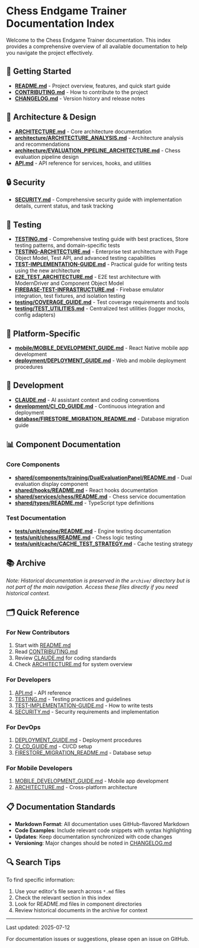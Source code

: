 # Chess Endgame Trainer Documentation Index

Welcome to the Chess Endgame Trainer documentation. This index provides a comprehensive overview of all available documentation to help you navigate the project effectively.

## 🚀 Getting Started

- **[README.md](../README.md)** - Project overview, features, and quick start guide
- **[CONTRIBUTING.md](../CONTRIBUTING.md)** - How to contribute to the project
- **[CHANGELOG.md](../CHANGELOG.md)** - Version history and release notes

## 📐 Architecture & Design

- **[ARCHITECTURE.md](ARCHITECTURE.md)** - Core architecture documentation
- **[architecture/ARCHITECTURE_ANALYSIS.md](architecture/ARCHITECTURE_ANALYSIS.md)** - Architecture analysis and recommendations
- **[architecture/EVALUATION_PIPELINE_ARCHITECTURE.md](architecture/EVALUATION_PIPELINE_ARCHITECTURE.md)** - Chess evaluation pipeline design
- **[API.md](API.md)** - API reference for services, hooks, and utilities

## 🔒 Security

- **[SECURITY.md](SECURITY.md)** - Comprehensive security guide with implementation details, current status, and task tracking

## 🧪 Testing

- **[TESTING.md](TESTING.md)** - Comprehensive testing guide with best practices, Store testing patterns, and domain-specific tests
- **[TESTING-ARCHITECTURE.md](TESTING-ARCHITECTURE.md)** - Enterprise test architecture with Page Object Model, Test API, and advanced testing capabilities
- **[TEST-IMPLEMENTATION-GUIDE.md](TEST-IMPLEMENTATION-GUIDE.md)** - Practical guide for writing tests using the new architecture
- **[E2E_TEST_ARCHITECTURE.md](E2E_TEST_ARCHITECTURE.md)** - E2E test architecture with ModernDriver and Component Object Model
- **[FIREBASE-TEST-INFRASTRUCTURE.md](FIREBASE-TEST-INFRASTRUCTURE.md)** - Firebase emulator integration, test fixtures, and isolation testing
- **[testing/COVERAGE_GUIDE.md](testing/COVERAGE_GUIDE.md)** - Test coverage requirements and tools
- **[testing/TEST_UTILITIES.md](testing/TEST_UTILITIES.md)** - Centralized test utilities (logger mocks, config adapters)

## 📱 Platform-Specific

- **[mobile/MOBILE_DEVELOPMENT_GUIDE.md](mobile/MOBILE_DEVELOPMENT_GUIDE.md)** - React Native mobile app development
- **[deployment/DEPLOYMENT_GUIDE.md](deployment/DEPLOYMENT_GUIDE.md)** - Web and mobile deployment procedures

## 🔧 Development

- **[CLAUDE.md](../CLAUDE.md)** - AI assistant context and coding conventions
- **[development/CI_CD_GUIDE.md](development/CI_CD_GUIDE.md)** - Continuous integration and deployment
- **[database/FIRESTORE_MIGRATION_README.md](database/FIRESTORE_MIGRATION_README.md)** - Database migration guide

## 📊 Component Documentation

### Core Components
- **[shared/components/training/DualEvaluationPanel/README.md](../shared/components/training/DualEvaluationPanel/README.md)** - Dual evaluation display component
- **[shared/hooks/README.md](../shared/hooks/README.md)** - React hooks documentation
- **[shared/services/chess/README.md](../shared/services/chess/README.md)** - Chess service documentation
- **[shared/types/README.md](../shared/types/README.md)** - TypeScript type definitions

### Test Documentation
- **[tests/unit/engine/README.md](../tests/unit/engine/README.md)** - Engine testing documentation
- **[tests/unit/chess/README.md](../tests/unit/chess/README.md)** - Chess logic testing
- **[tests/unit/cache/CACHE_TEST_STRATEGY.md](../tests/unit/cache/CACHE_TEST_STRATEGY.md)** - Cache testing strategy

## 📚 Archive
*Note: Historical documentation is preserved in the `archive/` directory but is not part of the main navigation. Access these files directly if you need historical context.*

## 🗂️ Quick Reference

### For New Contributors
1. Start with [README.md](../README.md)
2. Read [CONTRIBUTING.md](../CONTRIBUTING.md)
3. Review [CLAUDE.md](../CLAUDE.md) for coding standards
4. Check [ARCHITECTURE.md](ARCHITECTURE.md) for system overview

### For Developers
1. [API.md](API.md) - API reference
2. [TESTING.md](TESTING.md) - Testing practices and guidelines
3. [TEST-IMPLEMENTATION-GUIDE.md](TEST-IMPLEMENTATION-GUIDE.md) - How to write tests
4. [SECURITY.md](SECURITY.md) - Security requirements and implementation

### For DevOps
1. [DEPLOYMENT_GUIDE.md](deployment/DEPLOYMENT_GUIDE.md) - Deployment procedures
2. [CI_CD_GUIDE.md](development/CI_CD_GUIDE.md) - CI/CD setup
3. [FIRESTORE_MIGRATION_README.md](database/FIRESTORE_MIGRATION_README.md) - Database setup

### For Mobile Developers
1. [MOBILE_DEVELOPMENT_GUIDE.md](mobile/MOBILE_DEVELOPMENT_GUIDE.md) - Mobile app development
2. [ARCHITECTURE.md](ARCHITECTURE.md) - Cross-platform architecture

## 📋 Documentation Standards

- **Markdown Format**: All documentation uses GitHub-flavored Markdown
- **Code Examples**: Include relevant code snippets with syntax highlighting
- **Updates**: Keep documentation synchronized with code changes
- **Versioning**: Major changes should be noted in [CHANGELOG.md](../CHANGELOG.md)

## 🔍 Search Tips

To find specific information:
1. Use your editor's file search across `*.md` files
2. Check the relevant section in this index
3. Look for README.md files in component directories
4. Review historical documents in the archive for context

---

Last updated: 2025-07-12

For documentation issues or suggestions, please open an issue on GitHub.